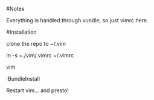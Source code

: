 #Notes

Everything is handled through vundle, so just vimrc here.


#Installation

clone the repo to ~/.vim

ln -s ~./vim/.vimrc ~/.vimrc

vim

:BundleInstall

Restart vim... and presto!
